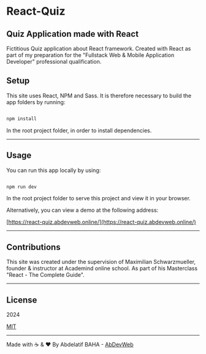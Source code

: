 # React-Quiz

## Quiz Application made with React

Fictitious Quiz application about React framework.
Created with React as part of my preparation for the "Fullstack Web & Mobile Application Developer" professional qualification.

## Setup

This site uses React, NPM and Sass.
It is therefore necessary to build the app folders by running:

```bash

npm install

```

In the root project folder, in order to install dependencies.

---

## Usage

You can run this app locally by using:

```bash

npm run dev

```

In the root project folder to serve this project and view it in your browser.

Alternatively, you can view a demo at the following address:

[https://react-quiz.abdevweb.online/](https://react-quiz.abdevweb.online/)

---

## Contributions

This site was created under the supervision of Maximilian Schwarzmueller, founder & instructor at Academind online school.
As part of his Masterclass "React - The Complete Guide".

---

## License

2024

[MIT](https://choosealicense.com/licenses/mit/)

---

Made with ☕ & ❤️ By Abdelatif BAHA - [AbDevWeb](https://AbDevWeb.com)
